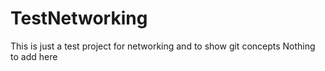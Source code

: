 # TestNetworking
This is just a test project for networking and to show git concepts
Nothing to add here
